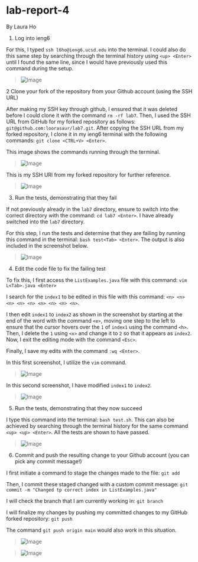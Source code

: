 # lab-report-4
By Laura Ho

1. Log into ieng6

For this, I typed `ssh l6ho@ieng6.ucsd.edu` into the terminal. I could also do this same step by searching through the terminal history using `<up> <Enter>` until I found the same line, since I would have previously used this command during the setup. 

> ![Image](step1.png)

2 Clone your fork of the repository from your Github account (using the SSH URL)

After making my SSH key through github, I ensured that it was deleted before I could clone it with the command `rm -rf lab7`. Then, I used the SSH URL from GitHub for my forked repository as follows: `git@github.com:loorasaur/lab7.git`. After copying the SSH URL from my forked repository, I clone it in my ieng6 terminal with the following commands: `git clone <CTRL+V> <Enter>`. 

This image shows the commands running through the terminal. 

> ![Image](step2.png)

This is my SSH URl from my forked repository for further reference. 

> ![Image](step2.2.png)

3. Run the tests, demonstrating that they fail

If not previously already in the `lab7` directory, ensure to switch into the correct directory with the command: `cd lab7 <Enter>`. I have already switched into the `lab7` directory. 

For this step, I run the tests and determine that they are failing by running this command in the terminal: `bash test<Tab> <Enter>`. The output is also included in the screenshot below. 

> ![Image](step3.png)

4. Edit the code file to fix the failing test

To fix this, I first access the `ListExamples.java` file with this command: `vim L<Tab>.java <Enter>` 

I search for the `index1` to be edited in this file with this command: `<n> <n> <n> <n> <n> <n> <n> <n> <n>`. 

I then edit `index1` to `index2` as shown in the screenshot by starting at the end of the word with the command `<e>`, moving one step to the left to ensure that the cursor hovers over the `1` of `index1` using the command `<h>`. Then, I delete the `1` using `<x>` and change it to `2` so that it appears as `index2`. Now, I exit the editing mode with the command `<Esc>`. 

Finally, I save my edits with the command `:wq <Enter>`. 

In this first screenshot, I utilize the `vim` command. 

> ![Image](step4.1.png)

In this second screenshot, I have modified `index1` to `index2`. 

> ![Image](step4.png)

5. Run the tests, demonstrating that they now succeed

I type this command into the terminal: `bash test.sh`. This can also be achieved by searching through the terminal history for the same command `<up> <up> <Enter>`. All the tests are shown to have passed. 

> ![Image](step5.png)

6. Commit and push the resulting change to your Github account (you can pick any commit message!)

I first initiate a command to stage the changes made to the file: `git add` 

Then, I commit these staged changed with a custom commit message: `git commit -m "Changed tp correct index in ListExamples.java"` 

I will check the branch that I am currently working in: `git branch`

I will finalize my changes by pushing my committed changes to my GitHub forked repository: `git push` 

The command `git push origin main` would also work in this situation. 

> ![Image](gitadd.png)

> ![Image](gitpush.png)
